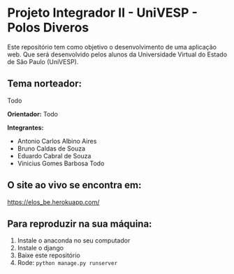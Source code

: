 # Projeto Integrador II - UniVESP - Polos Diveros

Este repositório tem como objetivo o desenvolvimento de uma aplicação web. Que será desenvolvido pelos alunos da Universidade Virtual do Estado de São Paulo (UniVESP).

## Tema norteador:

Todo

**Orientador:** Todo

**Integrantes:** 

- Antonio Carlos Albino Aires
- Bruno Caldas de Souza
- Eduardo Cabral de Souza
- Vinicius Gomes Barbosa
Todo

## O site ao vivo se encontra em:

https://elos_be.herokuapp.com/

## Para reproduzir na sua máquina:
1. Instale o anaconda no seu computador
2. Instale o django
3. Baixe este repositório
4. Rode: ```python manage.py runserver```


